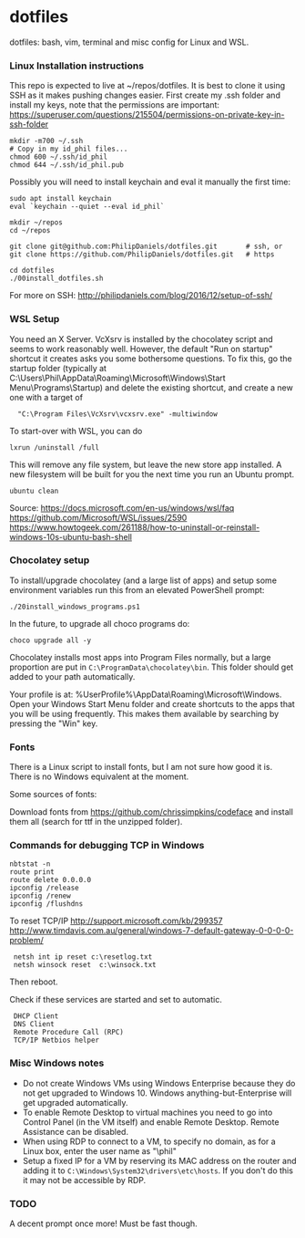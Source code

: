 # dotfiles

dotfiles: bash, vim, terminal and misc config for Linux and WSL.

### Linux Installation instructions

This repo is expected to live at ~/repos/dotfiles. It is best to clone it using SSH
as it makes pushing changes easier. First create my .ssh folder and install my keys,
note that the permissions are important: https://superuser.com/questions/215504/permissions-on-private-key-in-ssh-folder

```
mkdir -m700 ~/.ssh
# Copy in my id_phil files...
chmod 600 ~/.ssh/id_phil
chmod 644 ~/.ssh/id_phil.pub
```

Possibly you will need to install keychain and eval it manually the first time:

```
sudo apt install keychain
eval `keychain --quiet --eval id_phil`
```


```
mkdir ~/repos
cd ~/repos
```

```
git clone git@github.com:PhilipDaniels/dotfiles.git       # ssh, or
git clone https://github.com/PhilipDaniels/dotfiles.git   # https

cd dotfiles
./00install_dotfiles.sh
```

For more on SSH: http://philipdaniels.com/blog/2016/12/setup-of-ssh/

### WSL Setup

You need an X Server. VcXsrv is installed by the chocolatey script and seems to work
reasonably well. However, the default "Run on startup" shortcut it creates asks you
some bothersome questions. To fix this, go the startup folder (typically at
C:\Users\Phil\AppData\Roaming\Microsoft\Windows\Start Menu\Programs\Startup) and delete
the existing shortcut, and create a new one with a target of

```
  "C:\Program Files\VcXsrv\vcxsrv.exe" -multiwindow  
```

To start-over with WSL, you can do

```
lxrun /uninstall /full
```

This will remove any file system, but leave the new store app installed. A new filesystem
will be built for you the next time you run an Ubuntu prompt.

```
ubuntu clean 
```

Source: https://docs.microsoft.com/en-us/windows/wsl/faq
https://github.com/Microsoft/WSL/issues/2590
https://www.howtogeek.com/261188/how-to-uninstall-or-reinstall-windows-10s-ubuntu-bash-shell


### Chocolatey setup

To install/upgrade chocolatey (and a large list of apps) and setup some environment variables run
this from an elevated PowerShell prompt:

```
./20install_windows_programs.ps1
```

In the future, to upgrade all choco programs do:

```
choco upgrade all -y
```

Chocolatey installs most apps into Program Files normally, but a large proportion are put in
`C:\ProgramData\chocolatey\bin`. This folder should get added to your path automatically.

Your profile is at: %UserProfile%\AppData\Roaming\Microsoft\Windows. Open your Windows Start
Menu folder and create shortcuts to the apps that you will be using frequently. This makes them
available by searching by pressing the "Win" key.

### Fonts

There is a Linux script to install fonts, but I am not sure how good it is. There is
no Windows equivalent at the moment.

Some sources of fonts: 

Download fonts from https://github.com/chrissimpkins/codeface and install them all (search for ttf in the unzipped folder).

### Commands for debugging TCP in Windows

```
nbtstat -n
route print
route delete 0.0.0.0
ipconfig /release
ipconfig /renew
ipconfig /flushdns
```

To reset TCP/IP http://support.microsoft.com/kb/299357 http://www.timdavis.com.au/general/windows-7-default-gateway-0-0-0-0-problem/

```
 netsh int ip reset c:\resetlog.txt
 netsh winsock reset  c:\winsock.txt
``` 

Then reboot.

Check if these services are started and set to automatic.

```
 DHCP Client
 DNS Client
 Remote Procedure Call (RPC)
 TCP/IP Netbios helper
```

### Misc Windows notes

* Do not create Windows VMs using Windows Enterprise because they do not get upgraded to
  Windows 10. Windows anything-but-Enterprise will get upgraded automatically.
* To enable Remote Desktop to virtual machines you need to go into Control Panel (in the
  VM itself) and enable Remote Desktop. Remote Assistance can be disabled.
* When using RDP to connect to a VM, to specify no domain, as for a Linux box, enter the
  user name as "\phil" 
* Setup a fixed IP for a VM by reserving its MAC address on the router and adding it to
  `C:\Windows\System32\drivers\etc\hosts`. If you don't do this it may not be accessible
  by RDP.

### TODO

A decent prompt once more! Must be fast though.

